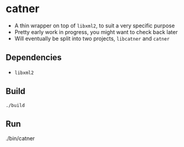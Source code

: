 # catner

- A thin wrapper on top of `libxml2`, to suit a very specific purpose
- Pretty early work in progress, you might want to check back later
- Will eventually be split into two projects, `libcatner` and `catner`

## Dependencies

- `libxml2`

## Build

    ./build

## Run

   ./bin/catner
